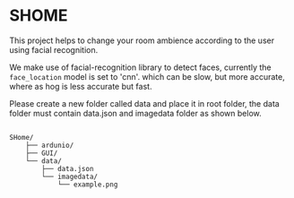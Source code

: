 # SHOME

This project helps to change your room ambience according to the user using facial recognition.

We make use of facial-recognition library to detect faces, currently the `face_location` model is set to 'cnn'. which can be slow, but more accurate, where as hog is less accurate but fast.

Please create a new folder called data and place it in root folder, the data folder must contain data.json and imagedata folder as shown below.

```

SHome/
    ├── ardunio/
    ├── GUI/
    └── data/
        ├── data.json
        └── imagedata/
            └── example.png
```